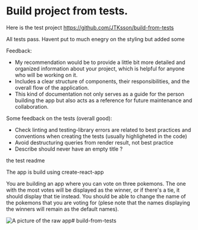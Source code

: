 # Build project from tests.

Here is the test project https://github.com/JTKsson/build-from-tests

All tests pass. 
Havent put to much enegry on the styling but added some 

Feedback:
- My recommendation would be to provide a little bit more detailed and organized information about your project, which is helpful for anyone who will be working on it. 
- Includes a clear structure of components, their responsibilities, and the overall flow of the application. 
- This kind of documentation not only serves as a guide for the person building the app but also acts as a reference for future maintenance and collaboration.

Some feedback on the tests (overall good): 
- Check linting and testing-library errors are related to best practices and conventions when creating the tests (usually highligheted in the code)
- Avoid destructuring queries from render result, not best practice
- Describe should never have an empty title ?

the test readme

The app is build using create-react-app

You are building an app where you can vote on three pokemons. 
The one with the most votes will be displayed as the winner, or if there's a tie, it should display that tie instead.
You should be able to change the name of the pokemons that you are voting for (plese note that the names displaying the winners will remain as the default names).

![A picture of the raw app](image.png)# build-from-tests
